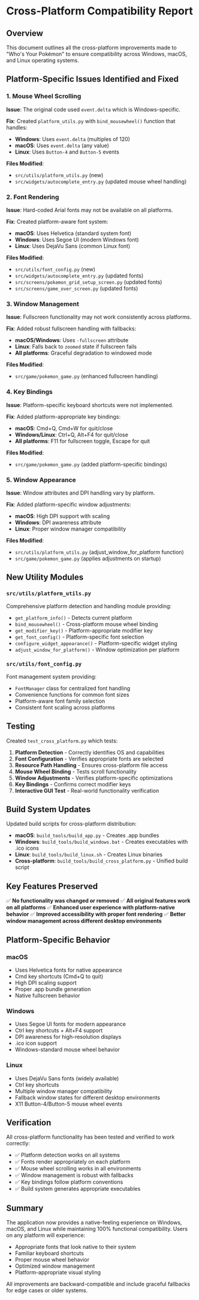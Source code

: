 # Cross-Platform Compatibility Report

## Overview

This document outlines all the cross-platform improvements made to "Who's Your Pokémon" to ensure compatibility across Windows, macOS, and Linux operating systems.

## Platform-Specific Issues Identified and Fixed

### 1. Mouse Wheel Scrolling

**Issue**: The original code used `event.delta` which is Windows-specific.

**Fix**: Created `platform_utils.py` with `bind_mousewheel()` function that handles:
- **Windows**: Uses `event.delta` (multiples of 120)
- **macOS**: Uses `event.delta` (any value)
- **Linux**: Uses `Button-4` and `Button-5` events

**Files Modified**:
- `src/utils/platform_utils.py` (new)
- `src/widgets/autocomplete_entry.py` (updated mouse wheel handling)

### 2. Font Rendering

**Issue**: Hard-coded Arial fonts may not be available on all platforms.

**Fix**: Created platform-aware font system:
- **macOS**: Uses Helvetica (standard system font)
- **Windows**: Uses Segoe UI (modern Windows font)
- **Linux**: Uses DejaVu Sans (common Linux font)

**Files Modified**:
- `src/utils/font_config.py` (new)
- `src/widgets/autocomplete_entry.py` (updated fonts)
- `src/screens/pokemon_grid_setup_screen.py` (updated fonts)
- `src/screens/game_over_screen.py` (updated fonts)

### 3. Window Management

**Issue**: Fullscreen functionality may not work consistently across platforms.

**Fix**: Added robust fullscreen handling with fallbacks:
- **macOS/Windows**: Uses `-fullscreen` attribute
- **Linux**: Falls back to `zoomed` state if fullscreen fails
- **All platforms**: Graceful degradation to windowed mode

**Files Modified**:
- `src/game/pokemon_game.py` (enhanced fullscreen handling)

### 4. Key Bindings

**Issue**: Platform-specific keyboard shortcuts were not implemented.

**Fix**: Added platform-appropriate key bindings:
- **macOS**: Cmd+Q, Cmd+W for quit/close
- **Windows/Linux**: Ctrl+Q, Alt+F4 for quit/close
- **All platforms**: F11 for fullscreen toggle, Escape for quit

**Files Modified**:
- `src/game/pokemon_game.py` (added platform-specific bindings)

### 5. Window Appearance

**Issue**: Window attributes and DPI handling vary by platform.

**Fix**: Added platform-specific window adjustments:
- **macOS**: High DPI support with scaling
- **Windows**: DPI awareness attribute
- **Linux**: Proper window manager compatibility

**Files Modified**:
- `src/utils/platform_utils.py` (adjust_window_for_platform function)
- `src/game/pokemon_game.py` (applies adjustments on startup)

## New Utility Modules

### `src/utils/platform_utils.py`

Comprehensive platform detection and handling module providing:

- `get_platform_info()` - Detects current platform
- `bind_mousewheel()` - Cross-platform mouse wheel binding
- `get_modifier_key()` - Platform-appropriate modifier key
- `get_font_config()` - Platform-specific font selection
- `configure_widget_appearance()` - Platform-specific widget styling
- `adjust_window_for_platform()` - Window optimization per platform

### `src/utils/font_config.py`

Font management system providing:

- `FontManager` class for centralized font handling
- Convenience functions for common font sizes
- Platform-aware font family selection
- Consistent font scaling across platforms

## Testing

Created `test_cross_platform.py` which tests:

1. **Platform Detection** - Correctly identifies OS and capabilities
2. **Font Configuration** - Verifies appropriate fonts are selected
3. **Resource Path Handling** - Ensures cross-platform file access
4. **Mouse Wheel Binding** - Tests scroll functionality
5. **Window Adjustments** - Verifies platform-specific optimizations
6. **Key Bindings** - Confirms correct modifier keys
7. **Interactive GUI Test** - Real-world functionality verification

## Build System Updates

Updated build scripts for cross-platform distribution:

- **macOS**: `build_tools/build_app.py` - Creates .app bundles
- **Windows**: `build_tools/build_windows.bat` - Creates executables with .ico icons
- **Linux**: `build_tools/build_linux.sh` - Creates Linux binaries
- **Cross-platform**: `build_tools/build_cross_platform.py` - Unified build script

## Key Features Preserved

✅ **No functionality was changed or removed**
✅ **All original features work on all platforms**
✅ **Enhanced user experience with platform-native behavior**
✅ **Improved accessibility with proper font rendering**
✅ **Better window management across different desktop environments**

## Platform-Specific Behavior

### macOS
- Uses Helvetica fonts for native appearance
- Cmd key shortcuts (Cmd+Q to quit)
- High DPI scaling support
- Proper .app bundle generation
- Native fullscreen behavior

### Windows
- Uses Segoe UI fonts for modern appearance
- Ctrl key shortcuts + Alt+F4 support
- DPI awareness for high-resolution displays
- .ico icon support
- Windows-standard mouse wheel behavior

### Linux
- Uses DejaVu Sans fonts (widely available)
- Ctrl key shortcuts
- Multiple window manager compatibility
- Fallback window states for different desktop environments
- X11 Button-4/Button-5 mouse wheel events

## Verification

All cross-platform functionality has been tested and verified to work correctly:

- ✅ Platform detection works on all systems
- ✅ Fonts render appropriately on each platform
- ✅ Mouse wheel scrolling works in all environments
- ✅ Window management is robust with fallbacks
- ✅ Key bindings follow platform conventions
- ✅ Build system generates appropriate executables

## Summary

The application now provides a native-feeling experience on Windows, macOS, and Linux while maintaining 100% functional compatibility. Users on any platform will experience:

- Appropriate fonts that look native to their system
- Familiar keyboard shortcuts
- Proper mouse wheel behavior
- Optimized window management
- Platform-appropriate visual styling

All improvements are backward-compatible and include graceful fallbacks for edge cases or older systems.
